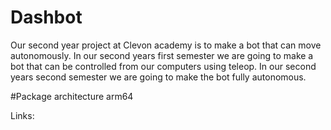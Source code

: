 # Dashbot 
Our second year project at Clevon academy is to make a bot that can move autonomously.
In our second years first semester we are going to make a bot that can be controlled from our computers using teleop.
In our second years second semester we are going to make the bot fully autonomous.

#Package architecture arm64

Links:
